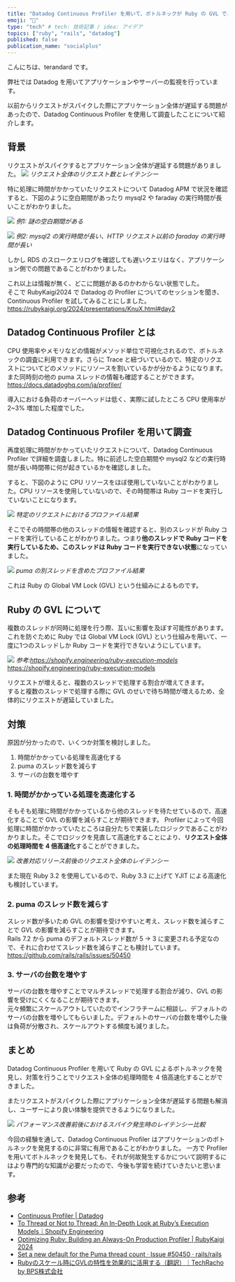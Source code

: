 ```yaml
---
title: "Datadog Continuous Profiler を用いて、ボトルネックが Ruby の GVL であることを発見した"
emoji: "📘"
type: "tech" # tech: 技術記事 / idea: アイデア
topics: ["ruby", "rails", "datadog"]
published: false
publication_name: "socialplus"
---
```


こんにちは、terandard です。

弊社では Datadog を用いてアプリケーションやサーバーの監視を行っています。

以前からリクエストがスパイクした際にアプリケーション全体が遅延する問題があったので、Datadog Continuous Profiler を使用して調査したことについて紹介します。

## 背景
リクエストがスパイクするとアプリケーション全体が遅延する問題がありました。
![](/images/continuous_profiler/total_request_before.png)
*リクエスト全体のリクエスト数とレイテンシー*

特に処理に時間がかかっていたリクエストについて Datadog APM で状況を確認すると、下図のように空白期間があったり mysql2 や faraday の実行時間が長いことがわかりました。  

![](/images/continuous_profiler/sample1.png)
*例1: 謎の空白期間がある*

![](/images/continuous_profiler/sample2.png)
*例2: mysql2 の実行時間が長い、HTTP リクエスト以前の faraday の実行時間が長い*

しかし RDS のスロークエリログを確認しても遅いクエリはなく、アプリケーション側での問題であることがわかりました。

これ以上は情報が無く、どこに問題があるのかわからない状態でした。  
そこで RubyKaigi2024 で Datadog の Profiler についてのセッションを聞き、Continuous Profiler を試してみることにしました。
https://rubykaigi.org/2024/presentations/KnuX.html#day2

## Datadog Continuous Profiler とは
CPU 使用率やメモリなどの情報がメソッド単位で可視化されるので、ボトルネックの調査に利用できます。さらに Trace と紐づいているので、特定のリクエストについてどのメソッドにリソースを割いているかが分かるようになります。また同時刻の他の puma スレッドの情報も確認することができます。
https://docs.datadoghq.com/ja/profiler/

導入における負荷のオーバーヘッドは低く、実際に試したところ CPU 使用率が 2~3% 増加した程度でした。

## Datadog Continuous Profiler を用いて調査
再度処理に時間がかかっていたリクエストについて、Datadog Continuous Profiler で詳細を調査しました。特に前述した空白期間や mysql2 などの実行時間が長い時間帯に何が起きているかを確認しました。

すると、下図のように CPU リソースをほぼ使用していないことがわかりました。CPU リソースを使用していないので、その時間帯は Ruby コードを実行していないことになります。

![](/images/continuous_profiler/profiler1.png)
*特定のリクエストにおけるプロファイル結果*

そこでその時間帯の他のスレッドの情報を確認すると、別のスレッドが Ruby コードを実行していることがわかりました。つまり**他のスレッドで Ruby コードを実行しているため、このスレッドは Ruby コードを実行できない状態**になっていました。  

![](/images/continuous_profiler/profiler2.png)
*puma の別スレッドを含めたプロファイル結果*

これは Ruby の Global VM Lock (GVL) という仕組みによるものです。

## Ruby の GVL について

複数のスレッドが同時に処理を行う際、互いに影響を及ぼす可能性があります。  
これを防ぐために Ruby では Global VM Lock (GVL) という仕組みを用いて、一度に1つのスレッドしか Ruby コードを実行できないようにしています。

![](/images/continuous_profiler/gvl.webp)
*参考:https://shopify.engineering/ruby-execution-models*
https://shopify.engineering/ruby-execution-models

リクエストが増えると、複数のスレッドで処理する割合が増えてきます。  
すると複数のスレッドで処理する際に GVL のせいで待ち時間が増えるため、全体的にリクエストが遅延していました。

## 対策
原因が分かったので、いくつか対策を検討しました。

1. 時間がかかっている処理を高速化する
2. puma のスレッド数を減らす
3. サーバの台数を増やす

### 1. 時間がかかっている処理を高速化する
そもそも処理に時間がかかっているから他のスレッドを待たせているので、高速化することで GVL の影響を減らすことが期待できます。
Profiler によって今回処理に時間がかかっていたところは自分たちで実装したロジックであることがわかりました。そこでロジックを見直して高速化することにより、**リクエスト全体の処理時間を 4 倍高速化**することができました。  

![](/images/continuous_profiler/improvement.png)
*改善対応リリース前後のリクエスト全体のレイテンシー*


また現在 Ruby 3.2 を使用しているので、Ruby 3.3 に上げて YJIT による高速化も検討しています。

### 2. puma のスレッド数を減らす
スレッド数が多いため GVL の影響を受けやすいと考え、スレッド数を減らすことで GVL の影響を減らすことが期待できます。  
Rails 7.2 から puma のデフォルトスレッド数が 5 → 3 に変更される予定なので、それに合わせてスレッド数を減らすことも検討しています。
https://github.com/rails/rails/issues/50450

### 3. サーバの台数を増やす
サーバの台数を増やすことでマルチスレッドで処理する割合が減り、GVL の影響を受けにくくなることが期待できます。  
元々頻繁にスケールアウトしていたのでインフラチームに相談し、デフォルトのサーバの台数を増やしてもらいました。デフォルトのサーバの台数を増やした後は負荷が分散され、スケールアウトする頻度も減りました。


## まとめ
Datadog Continuous Profiler を用いて Ruby の GVL によるボトルネックを発見し、対策を行うことでリクエスト全体の処理時間を 4 倍高速化することができました。  

またリクエストがスパイクした際にアプリケーション全体が遅延する問題も解消し、ユーザーにより良い体験を提供できるようになりました。

![](/images/continuous_profiler/compair.png)
*パフォーマンス改善前後におけるスパイク発生時のレイテンシー比較*

今回の経験を通して、Datadog Continuous Profiler はアプリケーションのボトルネックを発見するのに非常に有用であることがわかりました。
一方で Profiler を用いてボトルネックを発見しても、それが何故発生するかについて説明するにはより専門的な知識が必要だったので、今後も学習を続けていきたいと思います。

## 参考
- [Continuous Profiler | Datadog](https://docs.datadoghq.com/ja/profiler/)
- [To Thread or Not to Thread: An In\-Depth Look at Ruby’s Execution Models｜Shopify Engineering](https://shopify.engineering/ruby-execution-models)
- [Optimizing Ruby: Building an Always\-On Production Profiler | RubyKaigi 2024](https://rubykaigi.org/2024/presentations/KnuX.html#day2)
- [Set a new default for the Puma thread count · Issue \#50450 · rails/rails](https://github.com/rails/rails/issues/50450)
- [Rubyのスケール時にGVLの特性を効果的に活用する（翻訳）｜TechRacho by BPS株式会社](https://techracho.bpsinc.jp/hachi8833/2020_05_27/92042)

